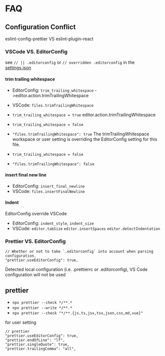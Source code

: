 # FAQ

## Configuration Conflict

eslint-config-prettier VS eslint-plugin-react

### VSCode VS. EditorConfig

see `// || .editorconfig` or `// overridden .editorconfig` in the [settings.json](../.vscode/settings.json)

#### trim trailing whitespace

- EditorConfig: `trim_trailing_whitespace` ->editor.action.trimTrailingWhitespace
- VSCode: `files.trimTrailingWhitespace`

- `trim_trailing_whitespace = true`
  editor.action.trimTrailingWhitespace

- `trim_trailing_whitespace = false`
- `"files.trimTrailingWhitespace": true`
  The trimTrailingWhitespace workspace or user setting is overriding the EditorConfig setting for this file.

- `trim_trailing_whitespace = false`
- `"files.trimTrailingWhitespace": false`

#### insert final new line

- EditorConfig: `insert_final_newline`
- VSCode: `files.insertFinalNewline`

#### Indent

EditorConfig override VSCode

- EditorConfig: `indent_style`, `indent_size`
- VSCode: `editor.tabSize` `editor.insertSpaces` `editor.detectIndentation`

### Prettier VS. EditorConfig

```jsonc
// Whether or not to take `.editorconfig` into account when parsing configuration.
"prettier.useEditorConfig": true,
```

Detected local configuration (i.e. .prettierrc or .editorconfig), VS Code configuration will not be used

## prettier

- `npx prettier --check */**.*`
- `npx prettier --write */**.*`
- `npx prettier --check "*/**.{js,ts,jsx,tsx,json,css,md,vue}"`

for user setting

```jsonc
// prettier
"prettier.useEditorConfig": true,
"prettier.endOfLine": "lf",
"prettier.singleQuote": true,
"prettier.trailingComma": "all",
```
